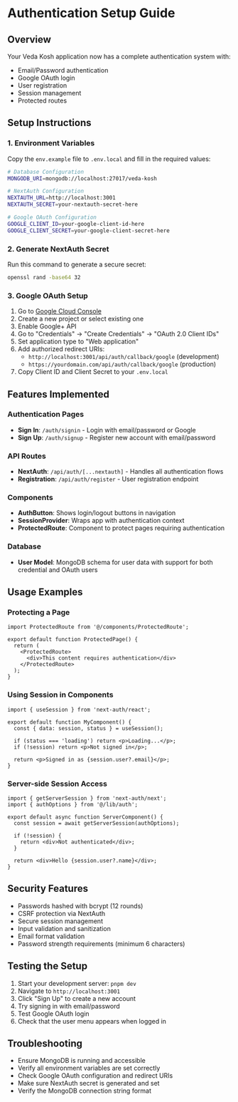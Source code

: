 # Authentication Setup Guide

## Overview
Your Veda Kosh application now has a complete authentication system with:
- Email/Password authentication
- Google OAuth login
- User registration
- Session management
- Protected routes

## Setup Instructions

### 1. Environment Variables
Copy the `env.example` file to `.env.local` and fill in the required values:

```bash
# Database Configuration
MONGODB_URI=mongodb://localhost:27017/veda-kosh

# NextAuth Configuration
NEXTAUTH_URL=http://localhost:3001
NEXTAUTH_SECRET=your-nextauth-secret-here

# Google OAuth Configuration
GOOGLE_CLIENT_ID=your-google-client-id-here
GOOGLE_CLIENT_SECRET=your-google-client-secret-here
```

### 2. Generate NextAuth Secret
Run this command to generate a secure secret:
```bash
openssl rand -base64 32
```

### 3. Google OAuth Setup
1. Go to [Google Cloud Console](https://console.cloud.google.com/)
2. Create a new project or select existing one
3. Enable Google+ API
4. Go to "Credentials" → "Create Credentials" → "OAuth 2.0 Client IDs"
5. Set application type to "Web application"
6. Add authorized redirect URIs:
   - `http://localhost:3001/api/auth/callback/google` (development)
   - `https://yourdomain.com/api/auth/callback/google` (production)
7. Copy Client ID and Client Secret to your `.env.local`

## Features Implemented

### Authentication Pages
- **Sign In**: `/auth/signin` - Login with email/password or Google
- **Sign Up**: `/auth/signup` - Register new account with email/password

### API Routes
- **NextAuth**: `/api/auth/[...nextauth]` - Handles all authentication flows
- **Registration**: `/api/auth/register` - User registration endpoint

### Components
- **AuthButton**: Shows login/logout buttons in navigation
- **SessionProvider**: Wraps app with authentication context
- **ProtectedRoute**: Component to protect pages requiring authentication

### Database
- **User Model**: MongoDB schema for user data with support for both credential and OAuth users

## Usage Examples

### Protecting a Page
```tsx
import ProtectedRoute from '@/components/ProtectedRoute';

export default function ProtectedPage() {
  return (
    <ProtectedRoute>
      <div>This content requires authentication</div>
    </ProtectedRoute>
  );
}
```

### Using Session in Components
```tsx
import { useSession } from 'next-auth/react';

export default function MyComponent() {
  const { data: session, status } = useSession();

  if (status === 'loading') return <p>Loading...</p>;
  if (!session) return <p>Not signed in</p>;

  return <p>Signed in as {session.user?.email}</p>;
}
```

### Server-side Session Access
```tsx
import { getServerSession } from 'next-auth/next';
import { authOptions } from '@/lib/auth';

export default async function ServerComponent() {
  const session = await getServerSession(authOptions);
  
  if (!session) {
    return <div>Not authenticated</div>;
  }

  return <div>Hello {session.user?.name}</div>;
}
```

## Security Features
- Passwords hashed with bcrypt (12 rounds)
- CSRF protection via NextAuth
- Secure session management
- Input validation and sanitization
- Email format validation
- Password strength requirements (minimum 6 characters)

## Testing the Setup
1. Start your development server: `pnpm dev`
2. Navigate to `http://localhost:3001`
3. Click "Sign Up" to create a new account
4. Try signing in with email/password
5. Test Google OAuth login
6. Check that the user menu appears when logged in

## Troubleshooting
- Ensure MongoDB is running and accessible
- Verify all environment variables are set correctly
- Check Google OAuth configuration and redirect URIs
- Make sure NextAuth secret is generated and set
- Verify the MongoDB connection string format
